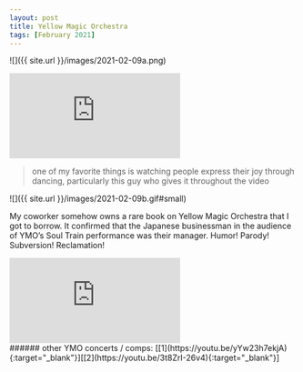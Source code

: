 ```yaml
---
layout: post
title: Yellow Magic Orchestra
tags: [February 2021]
---
```


![]({{ site.url }}/images/2021-02-09a.png)

<div class="responsive_iframe">
   <iframe src="https://www.youtube.com/embed/CT1st0QZPNE?start=17" frameborder="0" allow="accelerometer; autoplay; clipboard-write; encrypted-media; gyroscope; picture-in-picture" allowfullscreen></iframe>
</div>

> one of my favorite things is watching people express their joy through dancing, particularly this guy who gives it throughout the video

![]({{ site.url }}/images/2021-02-09b.gif#small)

My coworker somehow owns a rare book on Yellow Magic Orchestra that I got to borrow. It confirmed that the Japanese businessman in the audience of YMO’s Soul Train performance was their manager. Humor! Parody! Subversion! Reclamation!

<div class="responsive_iframe">
   <iframe src="https://www.youtube.com/embed/Wc_9fkNg6rI" frameborder="0" allow="accelerometer; autoplay; clipboard-write; encrypted-media; gyroscope; picture-in-picture" allowfullscreen></iframe>
</div>
###### other YMO concerts / comps: [[1](https://youtu.be/yYw23h7ekjA){:target="_blank"}][[2](https://youtu.be/3t8ZrI-26v4){:target="_blank"}]